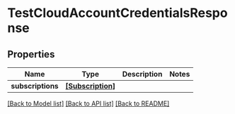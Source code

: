 # TestCloudAccountCredentialsResponse


## Properties

Name | Type | Description | Notes
------------ | ------------- | ------------- | -------------
**subscriptions** | [**[Subscription]**](Subscription.md) |  | 

[[Back to Model list]](../README.md#models) [[Back to API list]](../README.md#api-endpoints) [[Back to README]](../README.md)


